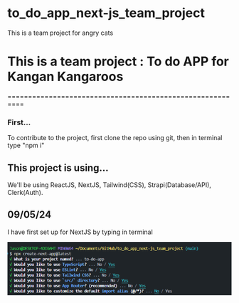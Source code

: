 # to_do_app_next-js_team_project
 This is a team project for angry cats




# This is a team project : To do APP for Kangan Kangaroos 
==========================================================



### First...


To contribute to the project, first clone the repo using git, then in terminal type "npm i" 

## This project is using...

We'll be using ReactJS, NextJS, Tailwind(CSS), Strapi(Database/API), Clerk(Auth).


## 09/05/24

I have first set up for NextJS by typing in terminal 

 ![alt text](image.png)